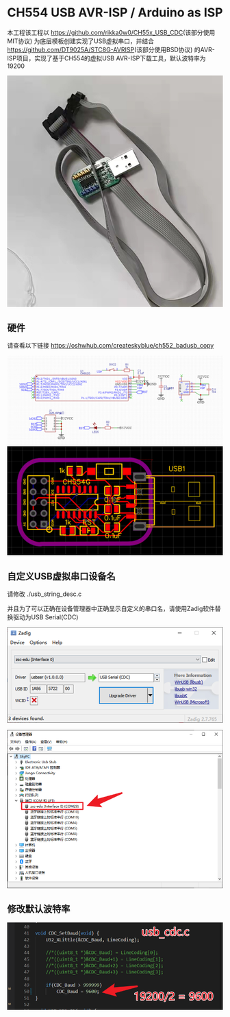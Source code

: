 # CH554 USB AVR-ISP / Arduino as ISP

本工程该工程以
<https://github.com/rikka0w0/CH55x_USB_CDC>(该部分使用MIT协议)
为底层模板创建实现了USB虚拟串口，并结合
<https://github.com/DT9025A/STC8G-AVRISP>(该部分使用BSD协议)
的AVR-ISP项目，实现了基于CH554的虚拟USB AVR-ISP下载工具，默认波特率为19200

![HW](img/HW.jpg)

## 硬件

请查看以下链接
<https://oshwhub.com/createskyblue/ch552_badusb_copy>

![原理图](img/ec.png)
![PCB](img/PCB.png)

## 自定义USB虚拟串口设备名

请修改 ./usb_string_desc.c

并且为了可以正确在设备管理器中正确显示自定义的串口名，请使用Zadig软件替换驱动为USB Serial(CDC)

![Zadig替换驱动](img/Zadig.png)

![USB设备名](img/USB_name.png)

## 修改默认波特率

![修改默认波特率](img/CDC_Baud.png)